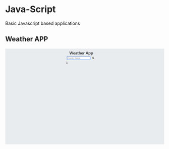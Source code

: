 # Java-Script
Basic Javascript based  applications


## Weather APP

<img src="./weatherApp.gif"/>


